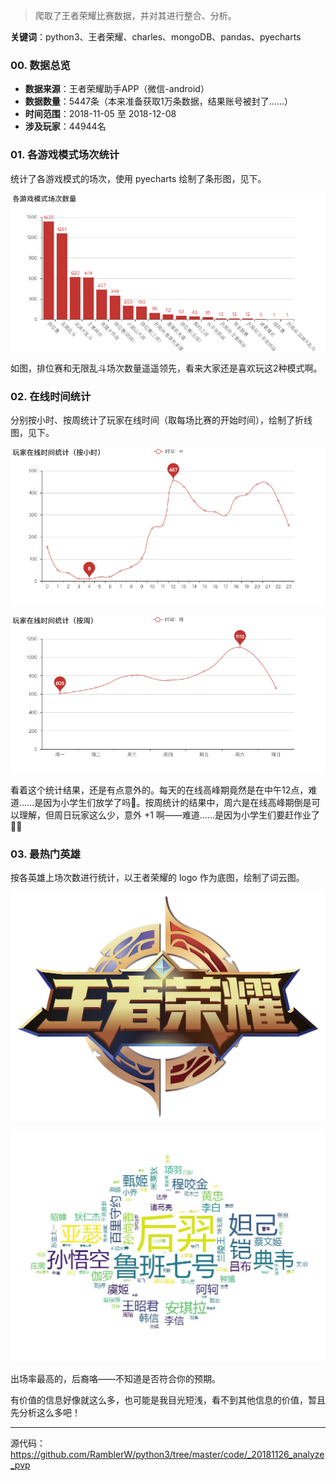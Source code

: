 > 爬取了王者荣耀比赛数据，并对其进行整合、分析。

**关键词**：python3、王者荣耀、charles、mongoDB、pandas、pyecharts

### 00. 数据总览

- **数据来源**：王者荣耀助手APP（微信-android）
- **数据数量**：5447条（本来准备获取1万条数据，结果账号被封了……）
- **时间范围**：2018-11-05 至 2018-12-08
- **涉及玩家**：44944名

### 01. 各游戏模式场次统计

统计了各游戏模式的场次，使用 pyecharts 绘制了条形图，见下。

![img](../resources/img/20181208analyzePVP/01gameCountByType.png)

如图，排位赛和无限乱斗场次数量遥遥领先，看来大家还是喜欢玩这2种模式啊。

### 02. 在线时间统计

分别按小时、按周统计了玩家在线时间（取每场比赛的开始时间），绘制了折线图，见下。

![img](../resources/img/20181208analyzePVP/02onlineTimeByHour.png)

![img](../resources/img/20181208analyzePVP/03onlineTimeByWeek.png)

看着这个统计结果，还是有点意外的。每天的在线高峰期竟然是在中午12点，难道……是因为小学生们放学了吗🤔。按周统计的结果中，周六是在线高峰期倒是可以理解，但周日玩家这么少，意外 +1 啊——难道……是因为小学生们要赶作业了🤔🤔

### 03. 最热门英雄

按各英雄上场次数进行统计，以王者荣耀的 logo 作为底图，绘制了词云图。

![img](../resources/img/20181208analyzePVP/pvp.jpg)

![img](../resources/img/20181208analyzePVP/04theBestPopularHero.jpg)

出场率最高的，后裔咯——不知道是否符合你的预期。



有价值的信息好像就这么多，也可能是我目光短浅，看不到其他信息的价值，暂且先分析这么多吧！

---

源代码：https://github.com/RamblerW/python3/tree/master/code/_20181126_analyze_pvp

